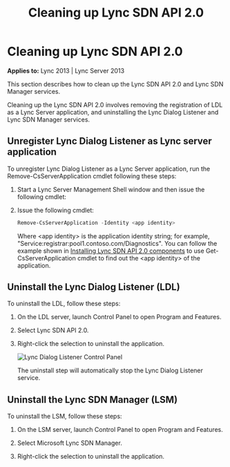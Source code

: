 ﻿---
title: Cleaning up Lync SDN API 2.0
TOCTitle: Cleaning up Lync SDN API 2.0
ms:assetid: cde7eda9-d231-41b6-88bc-bd2fad2bd4d5
ms:mtpsurl: https://msdn.microsoft.com/library/Dn439305(v=office.15)
ms:contentKeyID: 57261041
ms.date: 07/24/2014
mtps_version: v=office.15
---

# Cleaning up Lync SDN API 2.0

**Applies to:** Lync 2013 | Lync Server 2013

This section describes how to clean up the Lync SDN API 2.0 and Lync SDN Manager services.

Cleaning up the Lync SDN API 2.0 involves removing the registration of LDL as a Lync Server application, and uninstalling the Lync Dialog Listener and Lync SDN Manager services.

## Unregister Lync Dialog Listener as Lync server application

To unregister Lync Dialog Listener as a Lync Server application, run the Remove-CsServerApplication cmdlet following these steps:

1.  Start a Lync Server Management Shell window and then issue the following cmdlet:

2.  Issue the following cmdlet:  
      
    ```powershell
    Remove-CsServerApplication -Identity <app identity>  
    ```
      
    Where \<app identity\> is the application identity string; for example, "Service:registrar:pool1.contoso.com/Diagnostics". You can follow the example shown in [Installing Lync SDN API 2.0 components](installing-lync-sdn-api-2-0-components.md) to use Get-CsServerApplication cmdlet to find out the \<app identity\> of the application.

## Uninstall the Lync Dialog Listener (LDL)

To uninstall the LDL, follow these steps:

1.  On the LDL server, launch Control Panel to open Program and Features.

2.  Select Lync SDN API 2.0.

3.  Right-click the selection to uninstall the application.  
      
    ![Lync Dialog Listener Control Panel](images/Dn439305.lync_sdn_api_control_panel(Office.15).png "Lync Dialog Listener Control Panel")  
      
    The uninstall step will automatically stop the Lync Dialog Listener service.

## Uninstall the Lync SDN Manager (LSM)

To uninstall the LSM, follow these steps:

1.  On the LSM server, launch Control Panel to open Program and Features.

2.  Select Microsoft Lync SDN Manager.

3.  Right-click the selection to uninstall the application.

